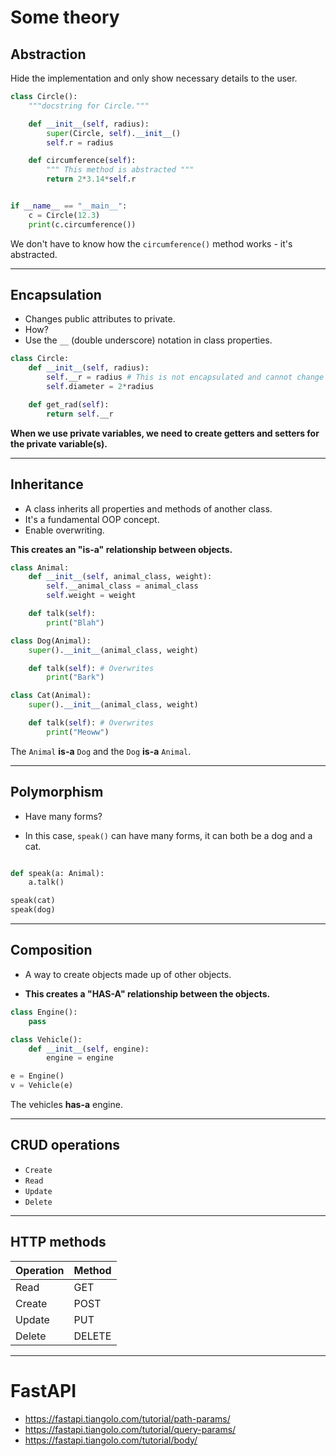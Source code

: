# Some theory

## Abstraction

Hide the implementation and only show necessary details to the user.

```Python
class Circle():
    """docstring for Circle."""

    def __init__(self, radius):
        super(Circle, self).__init__()
        self.r = radius

    def circumference(self):
        """ This method is abstracted """
        return 2*3.14*self.r


if __name__ == "__main__":
    c = Circle(12.3)
    print(c.circumference())
```

We don't have to know how the `circumference()` method works - it's abstracted.

---

## Encapsulation

- Changes public attributes to private.
- How?
- Use the `__` (double underscore) notation in class properties.

```Python
class Circle:
	def __init__(self, radius):
		self.__r = radius # This is not encapsulated and cannot change
		self.diameter = 2*radius

	def get_rad(self):
		return self.__r
```

**When we use private variables, we need to create getters and setters for the private variable(s).**

---

## Inheritance

- A class inherits all properties and methods of another class.
- It's a fundamental OOP concept.
- Enable overwriting.

**This creates an "is-a" relationship between objects.**

```Python
class Animal:
	def __init__(self, animal_class, weight):
		self.__animal_class = animal_class
		self.weight = weight

	def talk(self):
		print("Blah")

class Dog(Animal):
	super().__init__(animal_class, weight)

	def talk(self): # Overwrites
		print("Bark")

class Cat(Animal):
	super().__init__(animal_class, weight)

	def talk(self): # Overwrites
		print("Meoww")
```

The `Animal` **is-a** `Dog` and the `Dog` **is-a** `Animal`.

---

## Polymorphism

- Have many forms?

- In this case, `speak()` can have many forms, it can both be a dog and a cat.

```Python

def speak(a: Animal):
	a.talk()

speak(cat)
speak(dog)
```

---

## Composition

- A way to create objects made up of other objects.

- **This creates a "HAS-A" relationship between the objects.**

```Python
class Engine():
	pass

class Vehicle():
	def __init__(self, engine):
		engine = engine

e = Engine()
v = Vehicle(e)
```

The vehicles **has-a** engine.

---

## CRUD operations

- `Create`
- `Read`
- `Update`
- `Delete`

---

## HTTP methods

| Operation | Method |
| --------- | ------ |
| Read      | GET    |
| Create    | POST   |
| Update    | PUT    |
| Delete    | DELETE |

---

# FastAPI

- https://fastapi.tiangolo.com/tutorial/path-params/
- https://fastapi.tiangolo.com/tutorial/query-params/
- https://fastapi.tiangolo.com/tutorial/body/


